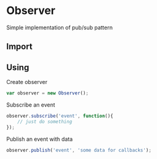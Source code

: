 # Observer

Simple implementation of pub/sub pattern

## Import

## Using

Create observer

```javascript
var observer = new Observer();
```

Subscribe an event

```javascript
observer.subscribe('event', function(){
	// just do something
});
```

Publish an event with data

```javascript
observer.publish('event', 'some data for callbacks');
```